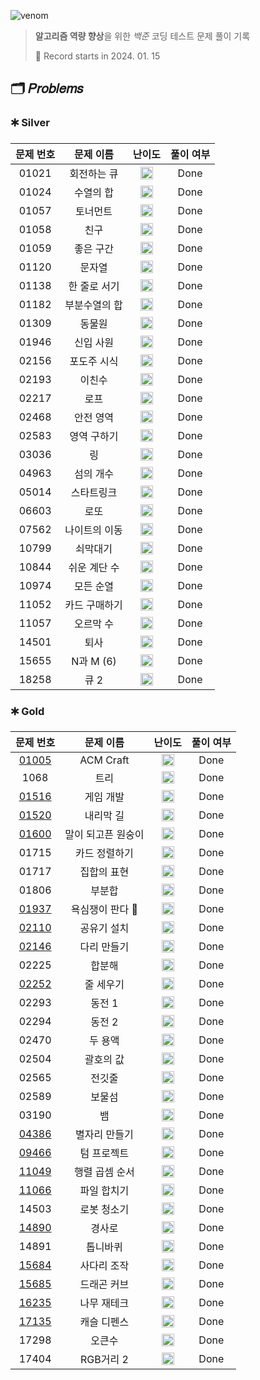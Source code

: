 ![venom](https://capsule-render.vercel.app/api?type=venom&height=160&text=𝑩𝑎𝑒𝑘𝑗𝑜𝑜𝑛%20𝑶𝑛𝑙𝑖𝑛𝑒%20𝑱𝑢𝑑𝑔𝑒&fontSize=70&color=0:4B89DC,100:89B2E9)

> **알고리즘 역량 향상**을 위한 *백준* 코딩 테스트 문제 풀이 기록
>
> 📆 Record starts in 2024. 01. 15

## 🗂️ 𝑃𝑟𝑜𝑏𝑙𝑒𝑚𝑠

### 🞷 Silver

| 문제 번호 |  문제 이름   |                                   난이도                                    | 풀이 여부 |
|:-----:|:--------:|:------------------------------------------------------------------------:|:-----:|
| 01021 |  회전하는 큐  | <img src="https://d2gd6pc034wcta.cloudfront.net/tier/8.svg" width=20 />  | Done  |
| 01024 |  수열의 합   | <img src="https://d2gd6pc034wcta.cloudfront.net/tier/9.svg" width=20 />  | Done  |
| 01057 |   토너먼트   | <img src="https://d2gd6pc034wcta.cloudfront.net/tier/7.svg" width=20 />  | Done  |
| 01058 |    친구    | <img src="https://d2gd6pc034wcta.cloudfront.net/tier/9.svg" width=20 />  | Done  |
| 01059 |  좋은 구간   | <img src="https://d2gd6pc034wcta.cloudfront.net/tier/7.svg" width=20 />  | Done  |
| 01120 |   문자열    | <img src="https://d2gd6pc034wcta.cloudfront.net/tier/7.svg" width=20 />  | Done  |
| 01138 | 한 줄로 서기  | <img src="https://d2gd6pc034wcta.cloudfront.net/tier/9.svg" width=20 />  | Done  |
| 01182 | 부분수열의 합  | <img src="https://d2gd6pc034wcta.cloudfront.net/tier/9.svg" width=20 />  | Done  |
| 01309 |   동물원    | <img src="https://d2gd6pc034wcta.cloudfront.net/tier/10.svg" width=20 /> | Done  |
| 01946 |  신입 사원   | <img src="https://d2gd6pc034wcta.cloudfront.net/tier/10.svg" width=20 /> | Done  |
| 02156 |  포도주 시식  | <img src="https://d2gd6pc034wcta.cloudfront.net/tier/10.svg" width=20 /> | Done  |
| 02193 |   이친수    | <img src="https://d2gd6pc034wcta.cloudfront.net/tier/8.svg" width=20 />  | Done  |
| 02217 |    로프    | <img src="https://d2gd6pc034wcta.cloudfront.net/tier/7.svg" width=20 />  | Done  |
| 02468 |  안전 영역   | <img src="https://d2gd6pc034wcta.cloudfront.net/tier/10.svg" width=20 /> | Done  |
| 02583 |  영역 구하기  | <img src="https://d2gd6pc034wcta.cloudfront.net/tier/10.svg" width=20 /> | Done  |
| 03036 |    링     | <img src="https://d2gd6pc034wcta.cloudfront.net/tier/7.svg" width=20 />  | Done  |
| 04963 |  섬의 개수   | <img src="https://d2gd6pc034wcta.cloudfront.net/tier/9.svg" width=20 />  | Done  |
| 05014 |  스타트링크   | <img src="https://d2gd6pc034wcta.cloudfront.net/tier/10.svg" width=20 /> | Done  |
| 06603 |    로또    | <img src="https://d2gd6pc034wcta.cloudfront.net/tier/9.svg" width=20 />  | Done  |
| 07562 | 나이트의 이동  | <img src="https://d2gd6pc034wcta.cloudfront.net/tier/10.svg" width=20 /> | Done  |
| 10799 |   쇠막대기   | <img src="https://d2gd6pc034wcta.cloudfront.net/tier/9.svg" width=20 />  | Done  |
| 10844 | 쉬운 계단 수  | <img src="https://d2gd6pc034wcta.cloudfront.net/tier/10.svg" width=20 /> | Done  |
| 10974 |  모든 순열   | <img src="https://d2gd6pc034wcta.cloudfront.net/tier/8.svg" width=20 />  | Done  |
| 11052 | 카드 구매하기  | <img src="https://d2gd6pc034wcta.cloudfront.net/tier/10.svg" width=20 /> | Done  |
| 11057 |  오르막 수   | <img src="https://d2gd6pc034wcta.cloudfront.net/tier/10.svg" width=20 /> | Done  |
| 14501 |    퇴사    | <img src="https://d2gd6pc034wcta.cloudfront.net/tier/8.svg" width=20 />  | Done  |
| 15655 | N과 M (6) | <img src="https://d2gd6pc034wcta.cloudfront.net/tier/8.svg" width=20 />  | Done  |
| 18258 |   큐 2    | <img src="https://d2gd6pc034wcta.cloudfront.net/tier/7.svg" width=20 />  | Done  |

### 🞷 Gold

|                  문제 번호                  |   문제 이름    |                                   난이도                                    | 풀이 여부 |
|:---------------------------------------:|:----------:|:------------------------------------------------------------------------:|:-----:|
| [01005](https://babyyu0.tistory.com/8)  | ACM Craft  | <img src="https://d2gd6pc034wcta.cloudfront.net/tier/13.svg" width=20 /> | Done  |
|                  1068                   |     트리     | <img src="https://d2gd6pc034wcta.cloudfront.net/tier/11.svg" width=20 /> | Done  |
| [01516](https://babyyu0.tistory.com/5)  |   게임 개발    | <img src="https://d2gd6pc034wcta.cloudfront.net/tier/13.svg" width=20 /> | Done  |
| [01520](https://babyyu0.tistory.com/5)  |   내리막 길    | <img src="https://d2gd6pc034wcta.cloudfront.net/tier/13.svg" width=20 /> | Done  |
| [01600](https://babyyu0.tistory.com/26) | 말이 되고픈 원숭이 | <img src="https://d2gd6pc034wcta.cloudfront.net/tier/13.svg" width=20 /> | Done  |
|                  01715                  |  카드 정렬하기   | <img src="https://d2gd6pc034wcta.cloudfront.net/tier/12.svg" width=20 /> | Done  |
|                  01717                  |   집합의 표현   | <img src="https://d2gd6pc034wcta.cloudfront.net/tier/11.svg" width=20 /> | Done  |
|                  01806                  |    부분합     | <img src="https://d2gd6pc034wcta.cloudfront.net/tier/12.svg" width=20 /> | Done  |
| [01937](https://babyyu0.tistory.com/21) | 욕심쟁이 판다 🐼 | <img src="https://d2gd6pc034wcta.cloudfront.net/tier/13.svg" width=20 /> | Done  |
| [02110](https://babyyu0.tistory.com/27) |   공유기 설치   | <img src="https://d2gd6pc034wcta.cloudfront.net/tier/12.svg" width=20 /> | Done  |
| [02146](https://babyyu0.tistory.com/17) |   다리 만들기   | <img src="https://d2gd6pc034wcta.cloudfront.net/tier/13.svg" width=20 /> | Done  |
|                  02225                  |    합분해     | <img src="https://d2gd6pc034wcta.cloudfront.net/tier/11.svg" width=20 /> | Done  |
| [02252](https://babyyu0.tistory.com/3)  |   줄 세우기    | <img src="https://d2gd6pc034wcta.cloudfront.net/tier/13.svg" width=20 /> | Done  |
|                  02293                  |    동전 1    | <img src="https://d2gd6pc034wcta.cloudfront.net/tier/11.svg" width=20 /> | Done  |
|                  02294                  |    동전 2    | <img src="https://d2gd6pc034wcta.cloudfront.net/tier/11.svg" width=20 /> | Done  |
|                  02470                  |    두 용액    | <img src="https://d2gd6pc034wcta.cloudfront.net/tier/11.svg" width=20 /> | Done  |
|                  02504                  |   괄호의 값    | <img src="https://d2gd6pc034wcta.cloudfront.net/tier/11.svg" width=20 /> | Done  |
|                  02565                  |    전깃줄     | <img src="https://d2gd6pc034wcta.cloudfront.net/tier/11.svg" width=20 /> | Done  |
|                  02589                  |    보물섬     | <img src="https://d2gd6pc034wcta.cloudfront.net/tier/11.svg" width=20 /> | Done  |
|                  03190                  |     뱀      | <img src="https://d2gd6pc034wcta.cloudfront.net/tier/12.svg" width=20 /> | Done  |
| [04386](https://babyyu0.tistory.com/35) |  별자리 만들기   | <img src="https://d2gd6pc034wcta.cloudfront.net/tier/13.svg" width=20 /> | Done  |
| [09466](https://babyyu0.tistory.com/13) |   텀 프로젝트   | <img src="https://d2gd6pc034wcta.cloudfront.net/tier/13.svg" width=20 /> | Done  |
| [11049](https://babyyu0.tistory.com/14) |  행렬 곱셈 순서  | <img src="https://d2gd6pc034wcta.cloudfront.net/tier/13.svg" width=20 /> | Done  |
| [11066](https://babyyu0.tistory.com/15) |   파일 합치기   | <img src="https://d2gd6pc034wcta.cloudfront.net/tier/13.svg" width=20 /> | Done  |
|                  14503                  |   로봇 청소기   | <img src="https://d2gd6pc034wcta.cloudfront.net/tier/11.svg" width=20 /> | Done  |
| [14890](https://babyyu0.tistory.com/9)  |    경사로     | <img src="https://d2gd6pc034wcta.cloudfront.net/tier/13.svg" width=20 /> | Done  |
|                  14891                  |    톱니바퀴    | <img src="https://d2gd6pc034wcta.cloudfront.net/tier/11.svg" width=20 /> | Done  |
| [15684](https://babyyu0.tistory.com/23) |   사다리 조작   | <img src="https://d2gd6pc034wcta.cloudfront.net/tier/13.svg" width=20 /> | Done  |
| [15685](https://babyyu0.tistory.com/25) |   드래곤 커브   | <img src="https://d2gd6pc034wcta.cloudfront.net/tier/13.svg" width=20 /> | Done  |
| [16235](https://babyyu0.tistory.com/30) |   나무 재테크   | <img src="https://d2gd6pc034wcta.cloudfront.net/tier/13.svg" width=20 /> | Done  |
| [17135](https://babyyu0.tistory.com/33) |   캐슬 디펜스   | <img src="https://d2gd6pc034wcta.cloudfront.net/tier/13.svg" width=20 /> | Done  |
|                  17298                  |    오큰수     | <img src="https://d2gd6pc034wcta.cloudfront.net/tier/12.svg" width=20 /> | Done  |
|                  17404                  |  RGB거리 2   | <img src="https://d2gd6pc034wcta.cloudfront.net/tier/12.svg" width=20 /> | Done  |